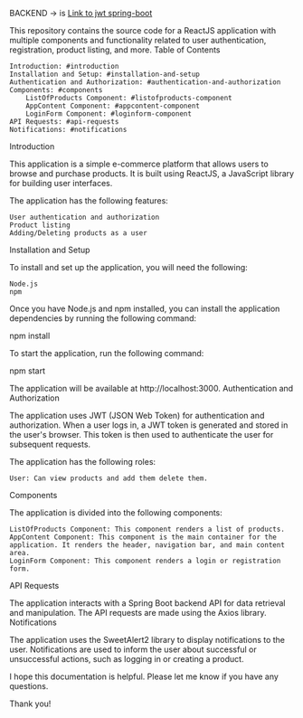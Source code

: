 BACKEND -> is [Link to jwt spring-boot](https://github.com/Ferchke7/jwtBackend)

This repository contains the source code for a ReactJS application with multiple components and functionality related to user authentication, registration, product listing, and more.
Table of Contents

    Introduction: #introduction
    Installation and Setup: #installation-and-setup
    Authentication and Authorization: #authentication-and-authorization
    Components: #components
        ListOfProducts Component: #listofproducts-component
        AppContent Component: #appcontent-component
        LoginForm Component: #loginform-component
    API Requests: #api-requests
    Notifications: #notifications

Introduction

This application is a simple e-commerce platform that allows users to browse and purchase products. It is built using ReactJS, a JavaScript library for building user interfaces.

The application has the following features:

    User authentication and authorization
    Product listing
    Adding/Deleting products as a user

Installation and Setup

To install and set up the application, you will need the following:

    Node.js
    npm

Once you have Node.js and npm installed, you can install the application dependencies by running the following command:

npm install

To start the application, run the following command:

npm start

The application will be available at http://localhost:3000.
Authentication and Authorization

The application uses JWT (JSON Web Token) for authentication and authorization. When a user logs in, a JWT token is generated and stored in the user's browser. This token is then used to authenticate the user for subsequent requests.

The application has the following roles:

    User: Can view products and add them delete them.

Components

The application is divided into the following components:

    ListOfProducts Component: This component renders a list of products.
    AppContent Component: This component is the main container for the application. It renders the header, navigation bar, and main content area.
    LoginForm Component: This component renders a login or registration form.

API Requests

The application interacts with a Spring Boot backend API for data retrieval and manipulation. The API requests are made using the Axios library.
Notifications

The application uses the SweetAlert2 library to display notifications to the user. Notifications are used to inform the user about successful or unsuccessful actions, such as logging in or creating a product.

I hope this documentation is helpful. Please let me know if you have any questions.

Thank you!
